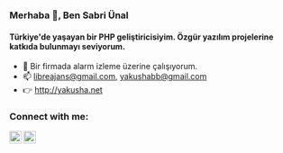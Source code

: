 ### Merhaba 👋, Ben Sabri Ünal
#### Türkiye'de yaşayan bir PHP geliştiricisiyim. Özgür yazılım projelerine katkıda bulunmayı seviyorum.

- 🔭  Bir firmada alarm izleme üzerine çalışıyorum.
- 📫  libreajans@gmail.com, yakushabb@gmail.com
- 👉  http://yakusha.net

### Connect with me:
[<img align="left" alt="Sabri Ünal | Twitter" width="22px" src="https://cdn.jsdelivr.net/npm/simple-icons@v3/icons/twitter.svg" />](https://twitter.com/sabriunal_)
[<img align="left" alt="Sabri Ünal | LinkedIn" width="22px" src="https://cdn.jsdelivr.net/npm/simple-icons@v3/icons/linkedin.svg" />](https://www.linkedin.com/in/sabri-%C3%BCnal-18063857/)
<br />
<br />
